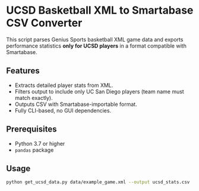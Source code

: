 # UCSD Basketball XML to Smartabase CSV Converter

This script parses Genius Sports basketball XML game data and exports performance statistics **only for UCSD players** in a format compatible with Smartabase.

## Features

- Extracts detailed player stats from XML.
- Filters output to include only UC San Diego players (team name must match exactly).
- Outputs CSV with Smartabase-importable format.
- Fully CLI-based, no GUI dependencies.

## Prerequisites

- Python 3.7 or higher
- `pandas` package

## Usage

```bash
python get_ucsd_data.py data/example_game.xml --output ucsd_stats.csv


